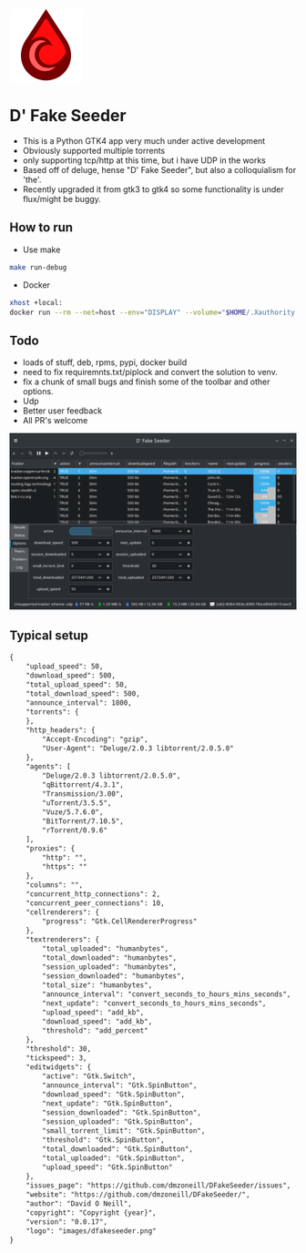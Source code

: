<!-- markdownlint-disable MD041 -->
![DFakeSeeder screenshot](https://github.com/dmzoneill/dFakeSeeder/blob/main/d_fake_seeder/images/dfakeseeder.png)

# D' Fake Seeder

- This is a Python GTK4 app very much under active development
- Obviously supported multiple torrents
- only supporting tcp/http at this time, but i have UDP in the works
- Based off of deluge, hense "D' Fake Seeder", but also a colloquialism for 'the'.
- Recently upgraded it from gtk3 to gtk4 so some functionality is under flux/might be buggy.

## How to run
- Use make
```bash
make run-debug
```

- Docker
```bash
xhost +local:
docker run --rm --net=host --env="DISPLAY" --volume="$HOME/.Xauthority:/root/.Xauthority:rw" --volume="/tmp/.X11-unix:/tmp/.X11-unix" -it dfakeseeder
```


## Todo
- loads of stuff, deb, rpms, pypi, docker build
- need to fix requiremnts.txt/piplock and convert the solution to venv.
- fix a chunk of small bugs and finish some of the toolbar and other options.
- Udp
- Better user feedback
- All PR's welcome


![DFakeSeeder screenshot](https://github.com/dmzoneill/dFakeSeeder/blob/main/d_fake_seeder/images/screenshot.png)

## Typical setup
```text
{
    "upload_speed": 50,
    "download_speed": 500,
    "total_upload_speed": 50,
    "total_download_speed": 500,
    "announce_interval": 1800,
    "torrents": {
    },
    "http_headers": {
        "Accept-Encoding": "gzip",
        "User-Agent": "Deluge/2.0.3 libtorrent/2.0.5.0"
    },
    "agents": [
        "Deluge/2.0.3 libtorrent/2.0.5.0",
        "qBittorrent/4.3.1",
        "Transmission/3.00",
        "uTorrent/3.5.5",
        "Vuze/5.7.6.0",
        "BitTorrent/7.10.5",
        "rTorrent/0.9.6"
    ],
    "proxies": {
        "http": "",
        "https": ""
    },
    "columns": "",
    "concurrent_http_connections": 2,
    "concurrent_peer_connections": 10,
    "cellrenderers": {
        "progress": "Gtk.CellRendererProgress"
    },
    "textrenderers": {
        "total_uploaded": "humanbytes",
        "total_downloaded": "humanbytes",
        "session_uploaded": "humanbytes",
        "session_downloaded": "humanbytes",
        "total_size": "humanbytes",
        "announce_interval": "convert_seconds_to_hours_mins_seconds",
        "next_update": "convert_seconds_to_hours_mins_seconds",
        "upload_speed": "add_kb",
        "download_speed": "add_kb",
        "threshold": "add_percent"
    },
    "threshold": 30,
    "tickspeed": 3,
    "editwidgets": {
        "active": "Gtk.Switch",
        "announce_interval": "Gtk.SpinButton",
        "download_speed": "Gtk.SpinButton",
        "next_update": "Gtk.SpinButton",
        "session_downloaded": "Gtk.SpinButton",
        "session_uploaded": "Gtk.SpinButton",
        "small_torrent_limit": "Gtk.SpinButton",
        "threshold": "Gtk.SpinButton",
        "total_downloaded": "Gtk.SpinButton",
        "total_uploaded": "Gtk.SpinButton",
        "upload_speed": "Gtk.SpinButton"
    },
    "issues_page": "https://github.com/dmzoneill/DFakeSeeder/issues",
    "website": "https://github.com/dmzoneill/DFakeSeeder/",
    "author": "David O Neill",
    "copyright": "Copyright {year}",
    "version": "0.0.17",
    "logo": "images/dfakeseeder.png"
}
```
